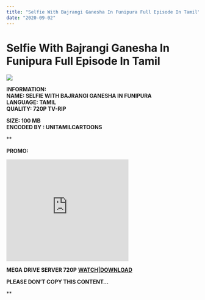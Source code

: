 ```yaml
---
title: "Selfie With Bajrangi Ganesha In Funipura Full Episode In Tamil"
date: "2020-09-02"
---
```


# Selfie With Bajrangi Ganesha In Funipura Full Episode In Tamil

[![](https://1.bp.blogspot.com/-ExxWxwa-TDk/X09bDa-d5zI/AAAAAAAACtM/PnmzGdbtYtMz7m5rke1Db8eUK1DkX7zPgCLcBGAsYHQ/w400-h168/Selfie{c48f4630022c0d57354920639953d21a0626fbbe35cb91b826b45669a52e752e}2BWith{c48f4630022c0d57354920639953d21a0626fbbe35cb91b826b45669a52e752e}2BBajarangi{c48f4630022c0d57354920639953d21a0626fbbe35cb91b826b45669a52e752e}2BGanesha{c48f4630022c0d57354920639953d21a0626fbbe35cb91b826b45669a52e752e}2BIn{c48f4630022c0d57354920639953d21a0626fbbe35cb91b826b45669a52e752e}2BFunipura.png)](https://1.bp.blogspot.com/-ExxWxwa-TDk/X09bDa-d5zI/AAAAAAAACtM/PnmzGdbtYtMz7m5rke1Db8eUK1DkX7zPgCLcBGAsYHQ/s1275/Selfie{c48f4630022c0d57354920639953d21a0626fbbe35cb91b826b45669a52e752e}2BWith{c48f4630022c0d57354920639953d21a0626fbbe35cb91b826b45669a52e752e}2BBajarangi{c48f4630022c0d57354920639953d21a0626fbbe35cb91b826b45669a52e752e}2BGanesha{c48f4630022c0d57354920639953d21a0626fbbe35cb91b826b45669a52e752e}2BIn{c48f4630022c0d57354920639953d21a0626fbbe35cb91b826b45669a52e752e}2BFunipura.png)

**INFORMATION:  
NAME: SELFIE WITH BAJRANGI GANESHA IN FUNIPURA  
LANGUAGE: TAMIL  
QUALITY: 720P TV-RIP**

**SIZE: 100 MB  
ENCODED BY : UNITAMILCARTOONS**

**

**PROMO:**

<iframe allowfullscreen="allowfullscreen" class="b-hbp-video b-uploaded" frameborder="0" height="266" id="BLOGGER-video-eafa5a43384c5dc6-16157" mozallowfullscreen="mozallowfullscreen" src="https://www.blogger.com/video.g?token=AD6v5dy0RhL-JN2CWTgTe7o4ltT9wCABvoylAt4cV1Ro81NdFAj3Hlx7D8VDEsdM6UOvZSSHNZxwLdQm1_2srBdgs_ujJr5AE5G7Iu6XcqBXXJK4AiKNby-xW_I8A_e_keJz43cHYBh5" style="background: 0px 0px; border-style: initial; border-width: 0px; max-width: 100{c48f4630022c0d57354920639953d21a0626fbbe35cb91b826b45669a52e752e}; outline: 0px; padding: 0px; vertical-align: baseline;" webkitallowfullscreen="webkitallowfullscreen" width="320"></iframe>

**MEGA DRIVE SERVER 720P**  **[WATCH|DOWNLOAD](https://gplinks.co/4lUVSZg8)**

**PLEASE DON’T COPY THIS CONTENT…**





**
